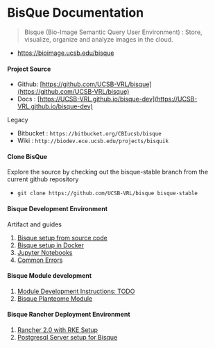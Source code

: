 # BisQue Documentation

> Bisque (Bio-Image Semantic Query User Environment) : Store, visualize, organize and analyze images in the cloud. 

* https://bioimage.ucsb.edu/bisque

#### Project Source
* Github: [https://github.com/UCSB-VRL/bisque](https://github.com/UCSB-VRL/bisque)
* Docs  : [https://UCSB-VRL.github.io/bisque-dev](https://UCSB-VRL.github.io/bisque-dev)

Legacy

* Bitbucket : `https://bitbucket.org/CBIucsb/bisque`
* Wiki      : `http://biodev.ece.ucsb.edu/projects/bisquik`

#### Clone BisQue
Explore the source by checking out the bisque-stable branch from the current github repository

* `git clone https://github.com/UCSB-VRL/bisque bisque-stable`


#### Bisque Development Environment 
Artifact and guides

1. [Bisque setup from source code](./guides/bisque.md)
2. [Bisque setup in Docker](./guides/bisque_docker.md)
3. [Jupyter Notebooks](./guides/jupyter_notebooks.md)
4. [Common Errors](./guides/errors.md)

#### Bisque Module development

1. [Module Development Instructions: TODO]()
2. [Bisque Planteome Module](./guides/bisque_module_planteome.md)

#### Bisque Rancher Deployment Environment

1. [Rancher 2.0 with RKE Setup](./guides/rancher2_bisque.md)
2. [Postgresql Server setup for Bisque](./guides/rancher2_postgresql.md)